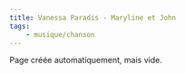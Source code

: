 ```yaml
---
title: Vanessa Paradis - Maryline et John
tags:
    - musique/chanson
---
```


Page créée automatiquement, mais vide.
